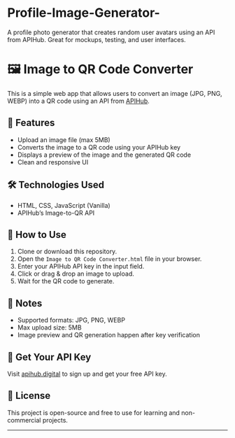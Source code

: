 # Profile-Image-Generator-
A profile photo generator that creates random user avatars using an API from APIHub. Great for mockups, testing, and user interfaces.
# 🖼️ Image to QR Code Converter

This is a simple web app that allows users to convert an image (JPG, PNG, WEBP) into a QR code using an API from [APIHub](https://apihub.digital).

## 🔧 Features

- Upload an image file (max 5MB)
- Converts the image to a QR code using your APIHub key
- Displays a preview of the image and the generated QR code
- Clean and responsive UI

## 🛠️ Technologies Used

- HTML, CSS, JavaScript (Vanilla)
- APIHub’s Image-to-QR API

## 🚀 How to Use

1. Clone or download this repository.
2. Open the `Image to QR Code Converter.html` file in your browser.
3. Enter your APIHub API key in the input field.
4. Click or drag & drop an image to upload.
5. Wait for the QR code to generate.

## 📌 Notes

- Supported formats: JPG, PNG, WEBP
- Max upload size: 5MB
- Image preview and QR generation happen after key verification

## 🔑 Get Your API Key

Visit [apihub.digital](https://apihub.digital) to sign up and get your free API key.

## 📄 License

This project is open-source and free to use for learning and non-commercial projects.

---

